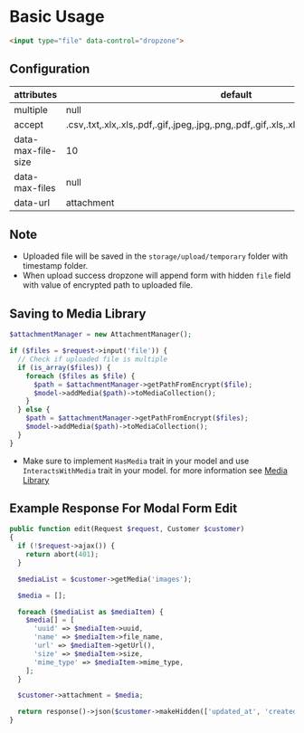 # Basic Usage

```html
<input type="file" data-control="dropzone">
```

## Configuration
| attributes | default |
| --- | --- |
| multiple | null |
| accept | .csv,.txt,.xlx,.xls,.pdf,.gif,.jpeg,.jpg,.png,.pdf,.gif,.xls,.xlsx,.txt,.geojson,.doc,.docx |
| data-max-file-size | 10 |
| data-max-files | null | 
| data-url | attachment |


## Note
* Uploaded file will be saved in the `storage/upload/temporary` folder with timestamp folder.
* When upload success dropzone will append form with hidden `file` field with value of encrypted path to uploaded file.

## Saving to Media Library
```php
$attachmentManager = new AttachmentManager();

if ($files = $request->input('file')) {
  // Check if uploaded file is multiple
  if (is_array($files)) {
    foreach ($files as $file) {
      $path = $attachmentManager->getPathFromEncrypt($file);
      $model->addMedia($path)->toMediaCollection();
    }
  } else {
    $path = $attachmentManager->getPathFromEncrypt($files);
    $model->addMedia($path)->toMediaCollection();
  }
}
```
* Make sure to implement `HasMedia` trait in your model and use `InteractsWithMedia` trait in your model. for more information see [Media Library](https://spatie.be/docs/laravel-medialibrary/v9/basic-usage/preparing-your-model)

## Example Response For Modal Form Edit
```php
public function edit(Request $request, Customer $customer)
{
  if (!$request->ajax()) {
    return abort(401);
  }

  $mediaList = $customer->getMedia('images');

  $media = [];

  foreach ($mediaList as $mediaItem) {
    $media[] = [
      'uuid' => $mediaItem->uuid,
      'name' => $mediaItem->file_name,
      'url' => $mediaItem->getUrl(),
      'size' => $mediaItem->size,
      'mime_type' => $mediaItem->mime_type,
    ];
  }

  $customer->attachment = $media;

  return response()->json($customer->makeHidden(['updated_at', 'created_at', 'media']));
}
```
